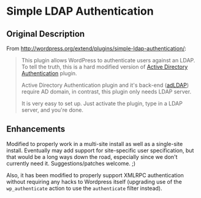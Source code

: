# Simple LDAP Authentication
## Original Description

From <http://wordpress.org/extend/plugins/simple-ldap-authentication/>:

> This plugin allows WordPress to authenticate users against an LDAP. To tell the truth, this is a hard modified version of [Active Directory Authentication](http://wordpress.org/extend/plugins/active-directory-authentication/) plugin.
>
> Active Directory Authentication plugin and it's back-end ([adLDAP](http://adldap.sourceforge.net/)) require AD domain, in contrast, this plugin only needs LDAP server.
>
> It is very easy to set up. Just activate the plugin, type in a LDAP server, and you're done.

## Enhancements

Modified to properly work in a multi-site install as well as a single-site install.  Eventually may add support for site-specific user specification, but that would be a long ways down the road, especially since we don't currently need it.  Suggestions/patches welcome. ;)

Also, it has been modified to properly support XMLRPC authentication without requiring any hacks to Wordpress itself (upgrading use of the `wp_authenticate` action to use the `authenticate` filter instead).
